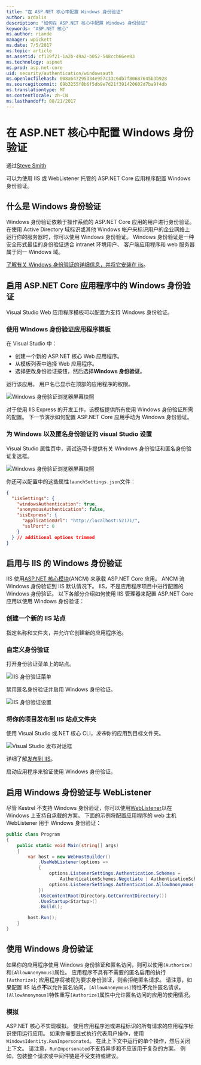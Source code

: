 ```yaml
---
title: "在 ASP.NET 核心中配置 Windows 身份验证"
author: ardalis
description: "如何在 ASP.NET 核心中配置 Windows 身份验证"
keywords: "ASP.NET 核心"
ms.author: riande
manager: wpickett
ms.date: 7/5/2017
ms.topic: article
ms.assetid: cf119f21-1a2b-49a2-b052-548ccb66ee83
ms.technology: aspnet
ms.prod: asp.net-core
uid: security/authentication/windowsauth
ms.openlocfilehash: 008a647295334e957c33c6db7f80687645b3b928
ms.sourcegitcommit: 69b3255f8b6f5db9e7d21f391420602d7ba9f4db
ms.translationtype: MT
ms.contentlocale: zh-CN
ms.lasthandoff: 08/21/2017
---
```

# <a name="configure-windows-authentication-in-aspnet-core"></a>在 ASP.NET 核心中配置 Windows 身份验证

通过[Steve Smith](https://ardalis.com)

可以为使用 IIS 或 WebListener 托管的 ASP.NET Core 应用程序配置 Windows 身份验证。

## <a name="what-is-windows-authentication"></a>什么是 Windows 身份验证

Windows 身份验证依赖于操作系统的 ASP.NET Core 应用的用户进行身份验证。 在使用 Active Directory 域标识或其他 Windows 帐户来标识用户的企业网络上运行你的服务器时，你可以使用 Windows 身份验证。 Windows 身份验证是一种安全形式最佳的身份验证适合 intranet 环境用户、 客户端应用程序和 web 服务器属于同一 Windows 域。

[了解有关 Windows 身份验证的详细信息，并将它安装在 iis](https://www.iis.net/configreference/system.webserver/security/authentication/windowsauthentication)。

## <a name="enabling-windows-authentication-in-an-aspnet-core-application"></a>启用 ASP.NET Core 应用程序中的 Windows 身份验证

Visual Studio Web 应用程序模板可以配置为支持 Windows 身份验证。

### <a name="using-the-windows-authentication-app-template"></a>使用 Windows 身份验证应用程序模板

在 Visual Studio 中：
* 创建一个新的 ASP.NET 核心 Web 应用程序。 
* 从模板列表中选择 Web 应用程序。
* 选择更改身份验证按钮，然后选择**Windows 身份验证**。 

运行该应用。 用户名已显示在顶部的应用程序的权限。

![Windows 身份验证浏览器屏幕快照](windowsauth/_static/browser-screenshot.png)

对于使用 IIS Express 的开发工作，该模板提供所有使用 Windows 身份验证所需的配置。 下一节演示如何配置 ASP.NET Core 应用手动为 Windows 身份验证。

### <a name="visual-studio-settings-for-windows-and-anonymous-authentication"></a>为 Windows 以及匿名身份验证的 visual Studio 设置

Visual Studio 属性页中，调试选项卡提供有关 Windows 身份验证和匿名身份验证复选框。

![Windows 身份验证浏览器屏幕快照](windowsauth/_static/vs-auth-property-menu.png)

你还可以配置中的这些属性`launchSettings.json`文件：

```json
{
  "iisSettings": {
    "windowsAuthentication": true,
    "anonymousAuthentication": false,
    "iisExpress": {
      "applicationUrl": "http://localhost:52171/",
      "sslPort": 0
    }
  } // additional options trimmed
}
```

## <a name="enabling-windows-authentication-with-iis"></a>启用与 IIS 的 Windows 身份验证

IIS 使用[ASP.NET 核心模块](xref:fundamentals/servers/aspnet-core-module)(ANCM) 来承载 ASP.NET Core 应用。 ANCM 流 Windows 身份验证到 IIS 默认情况下。 IIS，不是应用程序项目中进行配置的 Windows 身份验证。 以下各部分介绍如何使用 IIS 管理器来配置 ASP.NET Core 应用以使用 Windows 身份验证：

### <a name="create-a-new-iis-site"></a>创建一个新的 IIS 站点

指定名称和文件夹，并允许它创建新的应用程序池。

### <a name="customize-authentication"></a>自定义身份验证

打开身份验证菜单上的站点。

![IIS 身份验证菜单](windowsauth/_static/iis-authentication-menu.png)

禁用匿名身份验证并启用 Windows 身份验证。

![IIS 身份验证设置](windowsauth/_static/iis-auth-settings.png)

### <a name="publish-your-project-to-the-iis-site-folder"></a>将你的项目发布到 IIS 站点文件夹

使用 Visual Studio 或.NET 核心 CLI，*发布*你的应用到目标文件夹。

![Visual Studio 发布对话框](windowsauth/_static/vs-publish-app.png)

详细了解[发布到 IIS](https://docs.microsoft.com/aspnet/core/publishing/iis)。

启动应用程序来验证使用 Windows 身份验证。

## <a name="enabling-windows-authentication-with-weblistener"></a>启用 Windows 身份验证与 WebListener

尽管 Kestrel 不支持 Windows 身份验证，你可以使用[WebListener](xref:fundamentals/servers/weblistener)以在 Windows 上支持自承载的方案。 下面的示例将配置应用程序的 web 主机 WebListener 用于 Windows 身份验证：

```csharp
public class Program
{
    public static void Main(string[] args)
    {
        var host = new WebHostBuilder()
            .UseWebListener(options =>
            {
                options.ListenerSettings.Authentication.Schemes = 
                    AuthenticationSchemes.Negotiate | AuthenticationSchemes.NTLM;
                options.ListenerSettings.Authentication.AllowAnonymous = false;
            })
            .UseContentRoot(Directory.GetCurrentDirectory())
            .UseStartup<Startup>()
            .Build();

        host.Run();
    }
}
```

## <a name="working-with-windows-authentication"></a>使用 Windows 身份验证

如果你的应用程序使用 Windows 身份验证和匿名访问，则可以使用``[Authorize]``和``[AllowAnonymous]``属性。 应用程序不具有不需要的匿名启用的执行``[Authorize]``; 应用程序将被视为要求身份验证，则会拒绝匿名请求。 请注意，如果配置 IIS 站点**不**以允许匿名访问，``[AllowAnonymous]``特性**不**允许匿名请求。 ``[AllowAnonymous]``特性重写``[Authorize]``属性中允许匿名访问的应用的使用情况。

### <a name="impersonation"></a>模拟

ASP.NET 核心不实现模拟。 使用应用程序池或进程标识的所有请求的应用程序标识使用运行应用。 如果你需要显式执行代表用户操作，使用``WindowsIdentity.RunImpersonated``。 在此上下文中运行的单个操作，然后关闭上下文。 请注意，``RunImpersonated``不支持异步和不应该用于复杂的方案。 例如，包装整个请求或中间件链是不受支持或建议。
